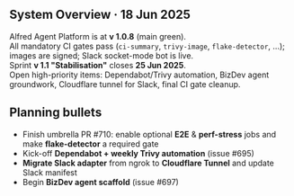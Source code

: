 <!-- ARCHITECT PROMPT: You are an AI architect.  
Generate a task breakdown from the planning bullets below.  
Return a markdown table with columns: | Status | ID | File | Description |.  
Use [ ] for unchecked tasks and [x] for completed ones. -->

## System Overview · 18 Jun 2025
Alfred Agent Platform is at **v 1.0.8** (main green).  
All mandatory CI gates pass (`ci-summary`, `trivy-image`, `flake-detector`, …); images are signed; Slack socket-mode bot is live.  
Sprint **v 1.1 "Stabilisation"** closes **25 Jun 2025**.  
Open high-priority items: Dependabot/Trivy automation, BizDev agent groundwork, Cloudflare tunnel for Slack, final CI gate cleanup.

## Planning bullets
- Finish umbrella PR #710: enable optional **E2E** & **perf-stress** jobs and make **flake-detector** a required gate  
- Kick-off **Dependabot + weekly Trivy automation** (issue #695)  
- **Migrate Slack adapter** from ngrok to **Cloudflare Tunnel** and update Slack manifest  
- Begin **BizDev agent scaffold** (issue #697)